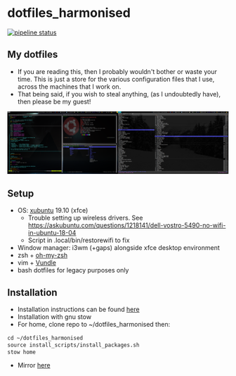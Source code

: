 # dotfiles_harmonised

[![pipeline status](https://gitlab.com/sdish/dotfiles_harmonised/badges/master/pipeline.svg)](https://gitlab.com/sdish/dotfiles_harmonised/-/commits/master)

## My dotfiles
 * If you are reading this, then I probably wouldn't bother or waste your time. This is just a store for the various configuration files that I use, across the machines that I work on.
 * That being said, if you wish to steal anything, (as I undoubtedly have), then please be my guest!

![shell](figures/screenshot2.png)

## Setup
* OS: [xubuntu](https://xubuntu.org/) 19.10 (xfce)
	* Trouble setting up wireless drivers. See https://askubuntu.com/questions/1218141/dell-vostro-5490-no-wifi-in-ubuntu-18-04
	* Script in .local/bin/restorewifi to fix
* Window manager: i3wm (+gaps) alongside xfce desktop environment
* zsh + [oh-my-zsh](https://github.com/ohmyzsh/ohmyzsh)
* vim + [Vundle](https://github.com/VundleVim/Vundle.vim)
* bash dotfiles for legacy purposes only

## Installation
* Installation instructions can be found [here](docs/install.md)
* Installation with gnu stow
* For home, clone repo to ~/dotfiles_harmonised then:
```
cd ~/dotfiles_harmonised
source install_scripts/install_packages.sh
stow home
```


* Mirror [here](https://github.com/sdysch/dotfiles)
